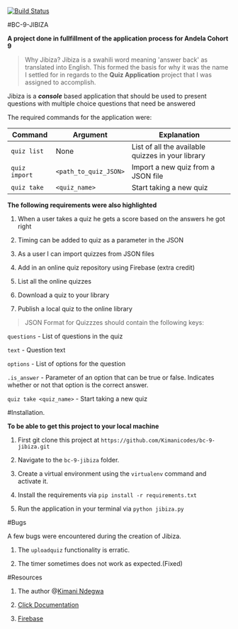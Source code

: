 [![Build Status](https://travis-ci.org/Kimanicodes/bc-9-jibiza.svg?branch=dev)](https://travis-ci.org/Kimanicodes/bc-9-jibiza)

#BC-9-JIBIZA

**A project done in fullfillment of the application process for Andela Cohort 9**

>Why Jibiza? 
Jibiza is a swahili word meaning 'answer back' as translated into English. This formed the basis for why it was the name I settled for in regards to the **Quiz Application** project that I was assigned to accomplish.

Jibiza is a ***console*** based application that should be used to present questions with multiple choice questions that need be answered 

The required commands for the application were:

Command| Argument| Explanation
--- | --- | ---
|`quiz list`| None | List of all the available quizzes in your library
|`quiz import`| `<path_to_quiz_JSON>` | Import a new quiz from a JSON file
|`quiz take` | `<quiz_name>`| Start taking a new quiz

**The following requirements were also highlighted**

1. When a user takes a quiz he gets a score based on the answers he got right

2. Timing can be added to quiz as a parameter in the JSON

3. As a user I can import quizzes from JSON files

4. Add in an online quiz repository using Firebase (extra credit)

5. List all the online quizzes

6. Download a quiz to your library

7. Publish a local quiz to the online library

> JSON Format for Quizzzes should contain the following keys: 

`questions` - List of questions in the quiz

`text` - Question text

`options` - List of options for the question

`.is_answer` - Parameter of an option that can be true or false. Indicates whether or not that option is the correct answer.

`quiz take <quiz_name>` - Start taking a new quiz


#Installation.

**To be able to get this project to your local machine**

1. First git clone this project at `https://github.com/Kimanicodes/bc-9-jibiza.git`

2. Navigate to the `bc-9-jibiza` folder.

3. Create a virtual environment using the `virtualenv` command and activate it.

4. Install the requirements via `pip install -r requirements.txt`

5. Run the application in your terminal via `python jibiza.py`


#Bugs

A few bugs were encountered during the creation of Jibiza.

1. The `uploadquiz` functionality is erratic.

2. The timer sometimes does not work as expected.(Fixed)


#Resources

1. The author @[Kimani Ndegwa](https://www.kimanindegwa.co.ke)

2. [Click Documentation](http://www.click.pocoo.org)

3. [Firebase](https://bc-9-jibiza-test.firebaseio.com/)



